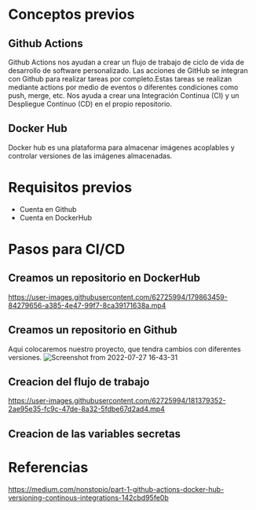 # Conceptos previos
## Github Actions

Github Actions nos ayudan a crear un flujo de trabajo de ciclo de vida de desarrollo de software personalizado. Las acciones de GitHub se integran con Github para realizar tareas por completo.Estas tareas se realizan mediante actions por medio de eventos o diferentes condiciones como push, merge, etc. 
Nos ayuda a crear una Integración Continua (CI) y un Despliegue Continuo (CD) en el propio repositorio.

## Docker Hub

Docker hub es una plataforma para almacenar imágenes acoplables y controlar versiones de las imágenes almacenadas.
# Requisitos previos

* Cuenta en Github
* Cuenta en DockerHub

# Pasos para CI/CD


## Creamos un repositorio en DockerHub

https://user-images.githubusercontent.com/62725994/179863459-84279656-a385-4e47-99f7-8ca39171638a.mp4

## Creamos un repositorio en Github

Aqui colocaremos nuestro proyecto, que tendra cambios con diferentes versiones.
![Screenshot from 2022-07-27 16-43-31](https://user-images.githubusercontent.com/62725994/181377938-9ee0f674-1934-49bc-bf84-97298c611420.png)

## Creacion del flujo de trabajo

https://user-images.githubusercontent.com/62725994/181379352-2ae95e35-fc9c-47de-8a32-5fdbe67d2ad4.mp4

## Creacion de las variables secretas


# Referencias
https://medium.com/nonstopio/part-1-github-actions-docker-hub-versioning-continous-integrations-142cbd95fe0b
